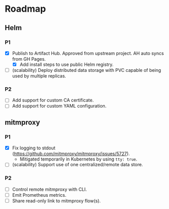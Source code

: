 # Roadmap

## Helm

### P1

- [x] Publish to Artifact Hub. Approved from upstream project. AH auto syncs from GH Pages.
  - [x] Add install steps to use public Helm registry.
- [ ] (scalability) Deploy distributed data storage with PVC capable of being used by multiple replicas.

### P2

- [ ] Add support for custom CA certificate.
- [ ] Add support for custom YAML configuration.

## mitmproxy

### P1

- [x] Fix logging to stdout (https://github.com/mitmproxy/mitmproxy/issues/5727).
  - Mitigated temporarily in Kubernetes by using `tty: true`.
- [ ] (scalability) Support use of one centralized/remote data store.
  
### P2

- [ ] Control remote mitmproxy with CLI.
- [ ] Emit Prometheus metrics.
- [ ] Share read-only link to mitmproxy flow(s).
